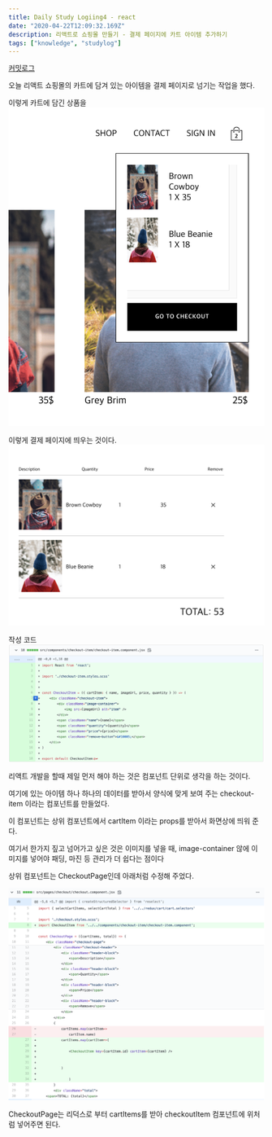 ```yaml
---
title: Daily Study Logiing4 - react
date: "2020-04-22T12:09:32.169Z"
description: 리액트로 쇼핑몰 만들기 - 결제 페이지에 카트 아이템 추가하기
tags: ["knowledge", "studylog"] 
---
```

[커밋로그](https://github.com/Jesscha/react-shoppingmall/commit/d32a9b2631429a8e75393c5a2418d1afb7a3a74b)



오늘 리액트 쇼핑몰의 카트에 담겨 있는 아이템을 결제 페이지로 넘기는 작업을 했다. 

이렇게 카트에 담긴 상품을
![pagecapture](./img1.png)

이렇게 결제 페이지에 띄우는 것이다. 
![pagecapture](./img2.png)

작성 코드
![githubcode](./img0.png)

리액트 개발을 할때 제일 먼저 해야 하는 것은 컴포넌트 단위로 생각을 하는 것이다. 

여기에 있는 아이템 하나 하나의 데이터를 받아서 양식에 맞게 보여 주는 checkout-item 이라는 컴포넌트를 만들었다.

이 컴포넌트는 상위 컴포넌트에서 cartItem 이라는 props를 받아서 화면상에 띄워 준다. 

여기서 한가지 짚고 넘어가고 싶은 것은 이미지를 넣을 때, image-container 않에 이미지를 넣어야 패딩, 마진 등 관리가 더 쉽다는 점이다

상위 컴포넌트는 CheckoutPage인데 아래처럼 수정해 주었다. 

![githubcode](./img4.png)

CheckoutPage는 리덕스로 부터 cartItems를 받아 checkoutItem 컴포넌트에 위처럼 넣어주면 된다. 



